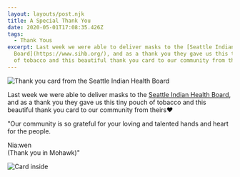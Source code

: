 ```yaml
---
layout: layouts/post.njk
title: A Special Thank You
date: 2020-05-01T17:08:35.426Z
tags:
  - Thank Yous
excerpt: Last week we were able to deliver masks to the [Seattle Indian Health
  Board](https://www.sihb.org/), and as a thank you they gave us this tiny pouch
  of tobacco and this beautiful thank you card to our community from theirs❤️
---
```

![Thank you card from the Seattle Indian Health Board](/images/seattle-indian-health-board-card.jpg)

Last week we were able to deliver masks to the [Seattle Indian Health Board](https://www.sihb.org/), and as a thank you they gave us this tiny pouch of tobacco and this beautiful thank you card to our community from theirs❤️

"Our community is so grateful for your loving and talented hands and heart for the people.

Nia:wen\
(Thank you in Mohawk)"

![Card inside](/images/seattle-indian-health-board-card-inside.jpg)